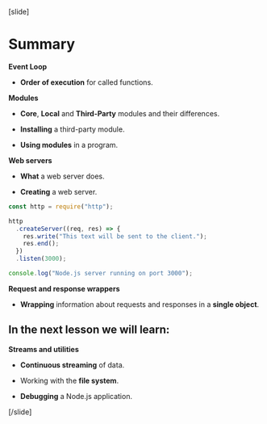 [slide]

# Summary

**Event Loop**

- **Order of execution** for called functions.

**Modules**

- **Core**, **Local** and **Third-Party** modules and their differences.

- **Installing** a third-party module.

- **Using modules** in a program.

**Web servers**

- **What** a web server does.

- **Creating** a web server.

```js
const http = require("http");

http
  .createServer((req, res) => {
    res.write("This text will be sent to the client.");
    res.end();
  })
  .listen(3000);

console.log("Node.js server running on port 3000");
```

**Request and response wrappers**

- **Wrapping** information about requests and responses in a **single object**.

## In the next lesson we will learn:

**Streams and utilities**

- **Continuous streaming** of data.

- Working with the **file system**.

- **Debugging** a Node.js application.

[/slide]
